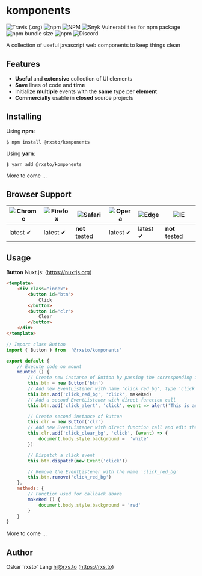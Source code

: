 # komponents
![Travis (.org)](https://img.shields.io/travis/rxsto/komponents?style=flat-square) ![npm](https://img.shields.io/npm/v/@rxsto/komponents?style=flat-square) ![NPM](https://img.shields.io/npm/l/@rxsto/komponents?style=flat-square) ![Snyk Vulnerabilities for npm package](https://img.shields.io/snyk/vulnerabilities/npm/@rxsto/komponents?style=flat-square) ![npm bundle size](https://img.shields.io/bundlephobia/min/@rxsto/komponents?style=flat-square) ![npm](https://img.shields.io/npm/dt/@rxsto/komponents?style=flat-square) ![Discord](https://img.shields.io/discord/698176766748917771?style=flat-square)

A collection of useful javascript web components to keep things clean

## Features

 - **Useful** and **extensive** collection of UI elements
 - **Save** lines of code and **time**
 - Initialize **multiple** events with the **same** type per **element**
 - **Commercially** usable in **closed** source projects

## Installing
Using **npm**:

    $ npm install @rxsto/komponents
Using **yarn**:

    $ yarn add @rxsto/komponents
More to come ...

## Browser Support
![Chrome](https://raw.github.com/alrra/browser-logos/master/src/chrome/chrome_48x48.png) |![Firefox](https://raw.github.com/alrra/browser-logos/master/src/firefox/firefox_48x48.png) |![Safari](https://raw.github.com/alrra/browser-logos/master/src/safari/safari_48x48.png) |![Opera](https://raw.github.com/alrra/browser-logos/master/src/opera/opera_48x48.png) |![Edge](https://raw.github.com/alrra/browser-logos/master/src/edge/edge_48x48.png) |![IE](https://raw.github.com/alrra/browser-logos/master/src/archive/internet-explorer_9-11/internet-explorer_9-11_48x48.png) |
--|--|--|--|--|--|
latest ✔ |latest ✔ |**not** tested |latest ✔ |latest ✔ |**not** tested |

## Usage
**Button**
Nuxt.js: (https://nuxtjs.org)

```html
<template>
	<div class="index">
		<button id="btn">
			Click
		</button>
		<button id="clr">
			Clear
		</button>
	</div>
</template>
```

```js
// Import class Button
import { Button } from  '@rxsto/komponents'

export default {
	// Execute code on mount
	mounted () {
		// Create new instance of Button by passing the corresponding id (btn, clr)
		this.btn = new Button('btn')
		// Add new EventListener with name 'click_red_bg', type 'click' and callback 'makeRed()'
		this.btn.add('click_red_bg', 'click', makeRed)
		// Add a second EventListener with direct function call
		this.btn.add('click_alert', 'click', event => alert('This is an alert!'))

		// Create second instance of Button
		this.clr = new Button('clr')
		// Add new EventListener with direct function call and edit the document body
		this.clr.add('click_clear_bg', 'click', (event) => {
			document.body.style.background =  'white'
		})

		// Dispatch a click event
		this.btn.dispatch(new Event('click'))

		// Remove the EventListener with the name 'click_red_bg'
		this.btn.remove('click_red_bg')
	},
	methods: {
		// Function used for callback above
		makeRed () {
			document.body.style.background = 'red'
		}
	}
}
```
More to come ...

## Author
Oskar 'rxsto' Lang <hi@rxs.to> (https://rxs.to)
